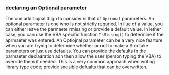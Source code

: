 ### declaring an Optional parameter

The one additiojnal thign to consider is that of `Optional` parameters.  An optional parameter is one who is not strictly requried.  In liue of a value, you can either leave the parmaete rmissing or provide a default value.  In iether case, you can use the VBA specific function `IsMissing()` to determine if the aprmaeter was entered.  An Optiojnal parameter can be a very nice fearture when you are trying to determine whether or not to make a Sub take parameters or just use defaults.  You can provide the defaults in the parmaeter declaaration adn then allow the user (person typing the VBA) to override them if needed. This is a very common approach when writing library type code; provide snesible defualts that can be overwritten.
